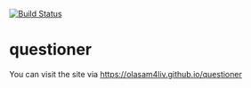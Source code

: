 
[![Build Status](https://travis-ci.com/olasam4liv/questioner.svg?branch=questioner-app-api-v1)](https://travis-ci.com/olasam4liv/questioner)
# questioner

You can visit the site via https://olasam4liv.github.io/questioner

